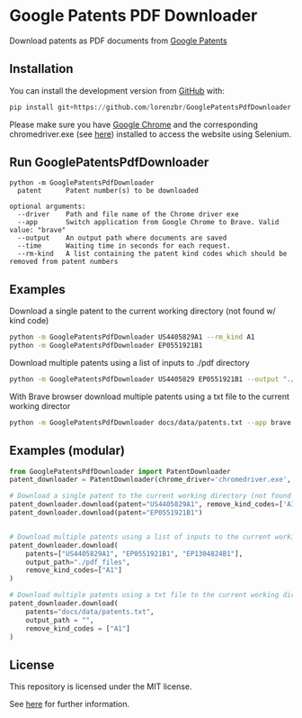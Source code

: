 # Google Patents PDF Downloader

Download patents as PDF documents from [Google Patents](https://patents.google.com)


## Installation

You can install the development version from [GitHub](https://github.com/) with:

``` python
pip install git+https://github.com/lorenzbr/GooglePatentsPdfDownloader.git
```

Please make sure you have [Google Chrome](https://www.google.com/chrome/) and the corresponding chromedriver.exe (see [here](https://chromedriver.chromium.org/downloads)) installed to access the website using Selenium.


## Run GooglePatentsPdfDownloader

```
python -m GooglePatentsPdfDownloader
  patent      Patent number(s) to be downloaded

optional arguments:
  --driver    Path and file name of the Chrome driver exe
  --app       Switch application from Google Chrome to Brave. Valid value: "brave"
  --output    An output path where documents are saved
  --time      Waiting time in seconds for each request.
  --rm-kind   A list containing the patent kind codes which should be removed from patent numbers
```

## Examples
Download a single patent to the current working directory (not found w/ kind code)
```bash
python -m GooglePatentsPdfDownloader US4405829A1 --rm_kind A1
python -m GooglePatentsPdfDownloader EP0551921B1
```
Download multiple patents using a list of inputs to ./pdf directory
```bash
python -m GooglePatentsPdfDownloader US4405829 EP0551921B1 --output "./pdf"
```
With Brave browser download multiple patents using a txt file to the current working director
```bash
python -m GooglePatentsPdfDownloader docs/data/patents.txt --app brave
```

## Examples (modular)
```python
from GooglePatentsPdfDownloader import PatentDownloader
patent_downloader = PatentDownloader(chrome_driver='chromedriver.exe', app='brave')

# Download a single patent to the current working directory (not found w/ kind code)
patent_downloader.download(patent="US4405829A1", remove_kind_codes=['A1'])
patent_downloader.download(patent="EP0551921B1")


# Download multiple patents using a list of inputs to the current working directory
patent_downloader.download(
    patents=["US4405829A1", "EP0551921B1", "EP1304824B1"],
    output_path="./pdf_files",
    remove_kind_codes=["A1"]
)

# Download multiple patents using a txt file to the current working directory
patent_downloader.download(
    patents="docs/data/patents.txt", 
    output_path = "",
    remove_kind_codes = ["A1"]
)
```

## License

This repository is licensed under the MIT license.

See [here](https://github.com/lorenzbr/GooglePatentsPdfDownloader/blob/master/LICENSE) for further information.